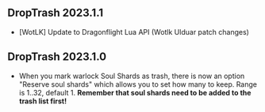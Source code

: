 ## DropTrash 2023.1.1

* [WotLK] Update to Dragonflight Lua API (Wotlk Ulduar patch changes)

## DropTrash 2023.1.0

* When you mark warlock Soul Shards as trash, there is now an option "Reserve soul shards" which allows you to set how many to keep.
  Range is 1..32, default 1. **Remember that soul shards need to be added to the trash list first!**
